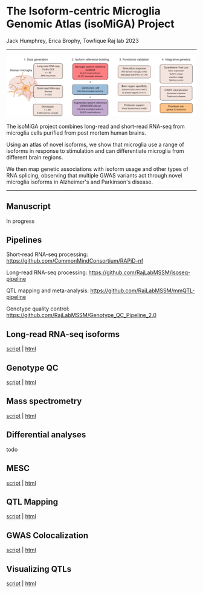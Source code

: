 # The Isoform-centric Microglia Genomic Atlas (isoMiGA) Project

Jack Humphrey, Erica Brophy, Towfique Raj lab 2023

---



![overview](https://github.com/RajLabMSSM/isoMiGA/raw/main/isomiga_schematic.png)


The isoMiGA project combines long-read and short-read RNA-seq from microglia cells purified from post mortem human brains.

Using an atlas of novel isoforms, we show that microglia use a range of isoforms in response to stimulation and can differentiate microglia from different brain regions.

We then map genetic associations with isoform usage and other types of RNA splicing, observing that multiple GWAS variants act through novel microglia isoforms in Alzheimer's and Parkinson's disease.

---

## Manuscript 

In progress

## Pipelines

Short-read RNA-seq processing:  https://github.com/CommonMindConsortium/RAPiD-nf

Long-read RNA-seq processing: https://github.com/RajLabMSSM/isoseq-pipeline  

QTL mapping and meta-analysis: https://github.com/RajLabMSSM/mmQTL-pipeline

Genotype quality control: https://github.com/RajLabMSSM/Genotype_QC_Pipeline_2.0 


## Long-read RNA-seq isoforms

[script](https://github.com/RajLabMSSM/isoMiGA/blob/main/scripts/describe_stringtie.Rmd)
|
[html](https://RajLabMSSM.github.io/isoMiGA/html/)

## Genotype QC

[script](https://github.com/RajLabMSSM/isoMiGA/blob/main/scripts/genotype_qc.Rmd)
|
[html](https://RajLabMSSM.github.io/isoMiGA/html/)

## Mass spectrometry

[script](https://github.com/RajLabMSSM/isoMiGA/blob/main/scripts/explore_proteomics.Rmd)
|
[html](https://RajLabMSSM.github.io/isoMiGA/html/)

## Differential analyses

todo

## MESC

[script](https://github.com/RajLabMSSM/isoMiGA/blob/main/scripts/MESC.Rmd)
|
[html](https://RajLabMSSM.github.io/isoMiGA/html/)

## QTL Mapping

[script](https://github.com/RajLabMSSM/isoMiGA/blob/main/scripts/explore_mmQTL_results.Rmd)
|
[html](https://RajLabMSSM.github.io/isoMiGA/html/)

## GWAS Colocalization

[script](https://github.com/RajLabMSSM/isoMiGA/blob/main/scripts/COLOC.Rmd)
|
[html](https://RajLabMSSM.github.io/isoMiGA/html/)

## Visualizing QTLs

[script](https://github.com/RajLabMSSM/isoMiGA/blob/main/scripts/QTL_schematic_plots.Rmd)
|
[html](https://RajLabMSSM.github.io/isoMiGA/html/)


